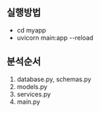 ## 실행방법

* cd myapp
* uvicorn main:app --reload


## 분석순서

1. database.py, schemas.py
2. models.py
3. services.py
4. main.py